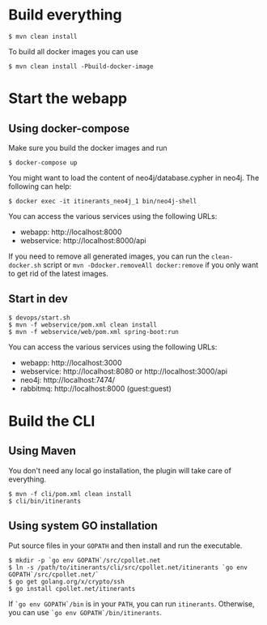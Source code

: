 # Build everything
```
$ mvn clean install
```

To build all docker images you can use
```
$ mvn clean install -Pbuild-docker-image
```

# Start the webapp
## Using docker-compose
Make sure you build the docker images and run
```
$ docker-compose up
```

You might want to load the content of neo4j/database.cypher in neo4j. The following can help:

```
$ docker exec -it itinerants_neo4j_1 bin/neo4j-shell
```

You can access the various services using the following URLs:

 * webapp: http://localhost:8000
 * webservice: http://localhost:8000/api

If you need to remove all generated images, you can run the `clean-docker.sh` script or
`mvn -Ddocker.removeAll docker:remove` if you only want to get rid of the latest images.

## Start in dev
```
$ devops/start.sh
$ mvn -f webservice/pom.xml clean install
$ mvn -f webservice/web/pom.xml spring-boot:run
```

You can access the various services using the following URLs:

 * webapp: http://localhost:3000
 * webservice: http://localhost:8080 or http://localhost:3000/api
 * neo4j: http://localhost:7474/
 * rabbitmq: http://localhost:8000 (guest:guest)

# Build the CLI
## Using Maven
You don't need any local go installation, the plugin will take care of everything.
```
$ mvn -f cli/pom.xml clean install
$ cli/bin/itinerants
```

## Using system GO installation
Put source files in your `GOPATH` and then install and run the executable.
```
$ mkdir -p `go env GOPATH`/src/cpollet.net 
$ ln -s /path/to/itinerants/cli/src/cpollet.net/itinerants `go env GOPATH`/src/cpollet.net/`
$ go get golang.org/x/crypto/ssh
$ go install cpollet.net/itinerants
```

If `` `go env GOPATH`/bin `` is in your `PATH`, you can run `itinerants`. Otherwise, you can use `` `go env GOPATH`/bin/itinerants ``.
